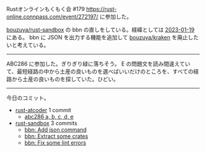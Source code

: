 Rustオンラインもくもく会 #179 <https://rust-online.connpass.com/event/272197/> に参加した。

[bouzuya/rust-sandbox] の bbn の直しをしている。経緯としては [2023-01-19] にある。 bbn に JSON を出力する機能を追加して [bouzuya/kraken] を廃止したいと考えている。

---

ABC286 に参加した。ぎりぎり緑に落ちそう。 E の問題文を読み間違えていて、最短経路の中から土産の良いものを選べばいいだけのところを、すべての経路から土産の良いものを探していた。ひどい。

---

今日のコミット。

- [rust-atcoder](https://github.com/bouzuya/rust-atcoder) 1 commit
  - [abc286 a, b, c, d, e](https://github.com/bouzuya/rust-atcoder/commit/6a97e2e163658cdcefa52be6624fa3b02640e3b1)
- [rust-sandbox](https://github.com/bouzuya/rust-sandbox) 3 commits
  - [bbn: Add json command](https://github.com/bouzuya/rust-sandbox/commit/9976af8892c0b5c0ba542c06ec2988d66e1a1aa1)
  - [bbn: Extract some crates](https://github.com/bouzuya/rust-sandbox/commit/20ab0df432165e56c4179f2ad86c9c4b2e28ab87)
  - [bbn: Fix some lint errors](https://github.com/bouzuya/rust-sandbox/commit/78cc890b7b9f087e9ad8a44f11f603212875627d)

[2023-01-19]: https://blog.bouzuya.net/2023/01/19/
[bouzuya/kraken]: https://github.com/bouzuya/kraken
[bouzuya/rust-sandbox]: https://github.com/bouzuya/rust-sandbox
